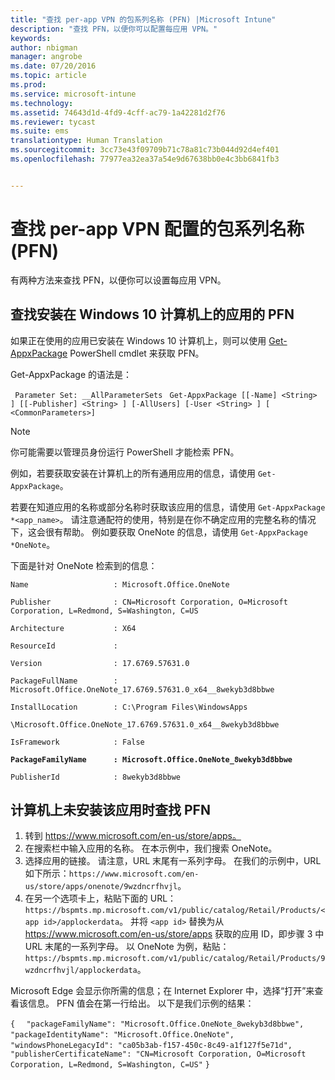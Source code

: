 ```yaml
---
title: "查找 per-app VPN 的包系列名称 (PFN) |Microsoft Intune"
description: "查找 PFN，以便你可以配置每应用 VPN。"
keywords: 
author: nbigman
manager: angrobe
ms.date: 07/20/2016
ms.topic: article
ms.prod: 
ms.service: microsoft-intune
ms.technology: 
ms.assetid: 74643d1d-4fd9-4cff-ac79-1a42281d2f76
ms.reviewer: tycast
ms.suite: ems
translationtype: Human Translation
ms.sourcegitcommit: 3cc73e43f09709b71c78a81c73b044d92d4ef401
ms.openlocfilehash: 77977ea32ea37a54e9d67638bb0e4c3bb6841fb3


---
```


# 查找 per-app VPN 配置的包系列名称 (PFN)

有两种方法来查找 PFN，以便你可以设置每应用 VPN。

## 查找安装在 Windows 10 计算机上的应用的 PFN

如果正在使用的应用已安装在 Windows 10 计算机上，则可以使用 [Get-AppxPackage](https://technet.microsoft.com/library/hh856044.aspx) PowerShell cmdlet 来获取 PFN。

Get-AppxPackage 的语法是：

` Parameter Set: __AllParameterSets`
` Get-AppxPackage [[-Name] <String> ] [[-Publisher] <String> ] [-AllUsers] [-User <String> ] [ <CommonParameters>]`

> [!NOTE]
你可能需要以管理员身份运行 PowerShell 才能检索 PFN。

例如，若要获取安装在计算机上的所有通用应用的信息，请使用 `Get-AppxPackage`。

若要在知道应用的名称或部分名称时获取该应用的信息，请使用 `Get-AppxPackage *<app_name>`。 请注意通配符的使用，特别是在你不确定应用的完整名称的情况下，这会很有帮助。 例如要获取 OneNote 的信息，请使用 `Get-AppxPackage *OneNote`。


下面是针对 OneNote 检索到的信息：

`Name                   : Microsoft.Office.OneNote`

`Publisher              : CN=Microsoft Corporation, O=Microsoft Corporation, L=Redmond, S=Washington, C=US`

`Architecture           : X64`

`ResourceId             :`

`Version                : 17.6769.57631.0`

`PackageFullName        : Microsoft.Office.OneNote_17.6769.57631.0_x64__8wekyb3d8bbwe`

`InstallLocation        : C:\Program Files\WindowsApps`

`\Microsoft.Office.OneNote_17.6769.57631.0_x64__8wekyb3d8bbwe`

`IsFramework            : False`

**`PackageFamilyName      : Microsoft.Office.OneNote_8wekyb3d8bbwe`**

`PublisherId            : 8wekyb3d8bbwe`



## 计算机上未安装该应用时查找 PFN

1.  转到 https://www.microsoft.com/en-us/store/apps。
2.  在搜索栏中输入应用的名称。 在本示例中，我们搜索 OneNote。
3.  选择应用的链接。 请注意，URL 末尾有一系列字母。 在我们的示例中，URL 如下所示：`https://www.microsoft.com/en-us/store/apps/onenote/9wzdncrfhvjl`。
4.  在另一个选项卡上，粘贴下面的 URL：`https://bspmts.mp.microsoft.com/v1/public/catalog/Retail/Products/<app id>/applockerdata`。 并将 `<app id>` 替换为从 https://www.microsoft.com/en-us/store/apps 获取的应用 ID，即步骤 3 中 URL 末尾的一系列字母。 以 OneNote 为例，粘贴：`https://bspmts.mp.microsoft.com/v1/public/catalog/Retail/Products/9wzdncrfhvjl/applockerdata`。

Microsoft Edge 会显示你所需的信息；在 Internet Explorer 中，选择“打开”来查看该信息。 PFN 值会在第一行给出。 以下是我们示例的结果：


`{`
`  "packageFamilyName": "Microsoft.Office.OneNote_8wekyb3d8bbwe",`
`  "packageIdentityName": "Microsoft.Office.OneNote",`
`  "windowsPhoneLegacyId": "ca05b3ab-f157-450c-8c49-a1f127f5e71d",`
`  "publisherCertificateName": "CN=Microsoft Corporation, O=Microsoft Corporation, L=Redmond, S=Washington, C=US"`
`}`



<!--HONumber=Aug16_HO3-->


